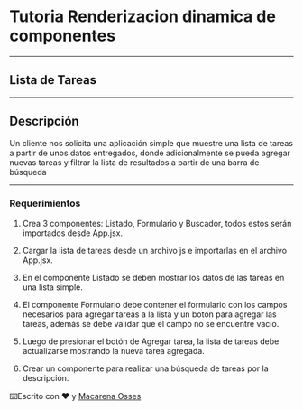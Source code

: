 # Tutoria Renderizacion dinamica de componentes

---

## Lista de Tareas

---

## Descripción

Un cliente nos solicita una aplicación simple que muestre una lista de tareas a partir de unos datos entregados, donde adicionalmente se pueda agregar nuevas tareas y filtrar la lista de resultados a partir de una barra de búsqueda

---

### Requerimientos

1. Crea 3 componentes: Listado, Formulario y Buscador, todos estos serán importados desde App.jsx.

2. Cargar la lista de tareas desde un archivo js e importarlas en el archivo App.jsx.

3. En el componente Listado se deben mostrar los datos de las tareas en una lista simple.

4. El componente Formulario debe contener el formulario con los campos necesarios para agregar tareas a la lista y un botón para agregar las tareas, además se debe validar que el campo no se encuentre vacío.

5. Luego de presionar el botón de Agregar tarea, la lista de tareas debe actualizarse mostrando la nueva tarea agregada.

6. Crear un componente para realizar una búsqueda de tareas por la descripción.

⌨️Escrito con ❤️ y [Macarena Osses](https://github.com/Makaosva)
